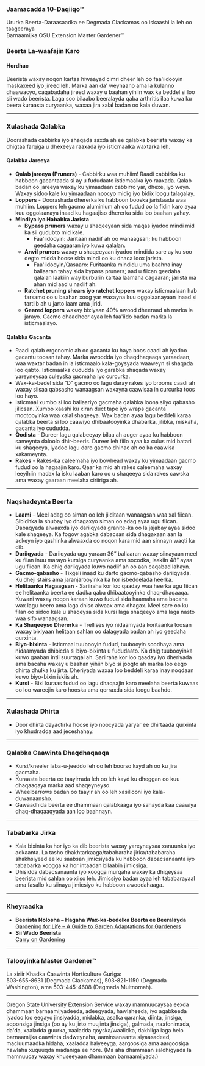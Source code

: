 ### Jaamacadda 10-Daqiiqo™  
Ururka Beerta-Daraasaadka ee Degmada Clackamas oo iskaashi la leh oo taageeraya  
Barnaamijka OSU Extension Master Gardener™  

### Beerta La-waafajin Karo  

#### Hordhac  
Beerista waxay noqon kartaa hiwaayad cimri dheer leh oo faa'iidooyin maskaxeed iyo jireed leh. Marka aan da' weynaano ama la kulanno dhaawacyo, caqabadaha jireed waxay u baahan yihiin wax ka beddel si loo sii wado beerista. Laga soo bilaabo beeralayda qaba arthritis ilaa kuwa ku beera kuraasta curyaanka, waxaa jira xalal badan oo kala duwan.  

---

### Xulashada Qalabka  

Doorashada cabbirka iyo shaqada saxda ah ee qalabka beerista waxay ka dhigtaa farqiga u dhexeeya raaxada iyo isticmaalka waxtarka leh.

#### Qalabka Jareeya  
- **Qalab jareeya (Pruners)** - Cabbirku waa muhiim! Raadi cabbirka ku habboon gacantaada si ay u fududaato isticmaalka iyo raaxada. Qalab badan oo jareeya waxay ku yimaadaan cabbirro yar, dhexe, iyo weyn. Waxay sidoo kale ku yimaadaan noocyo midig iyo bidix loogu talagalay.  
- **Loppers** - Doorashada dhererka ku habboon booska jaristaada waa muhiim. Loppers leh gacmo aluminium ah oo fudud oo la fidin karo ayaa kuu oggolaanaya inaad ku hagaajiso dhererka sida loo baahan yahay.  
- **Mindiya iyo Hababka Jarista**  
    - **Bypass pruners** waxay u shaqeeyaan sida maqas iyadoo mindi mid ka sii gudubto mid kale.  
      - Faa'iidooyin: Jaritaan nadiif ah oo wanaagsan; ku habboon geedaha cagaaran iyo kuwa qalalan.  
    - **Anvil pruners** waxay u shaqeeyaan iyadoo mindida sare ay ku soo degto midda hoose sida mindi oo ku dhaca loox jarista.  
      - Faa'iidooyin/Qasaaro: Furitaanka mindidu uma baahna inay ballaaran tahay sida bypass pruners; aad u fiican geedaha qalalan laakiin way burburin kartaa laamaha cagaaran; jarista ma ahan mid aad u nadiif ah.  
    - **Ratchet pruning shears iyo ratchet loppers** waxay isticmaalaan hab farsamo oo u baahan xoog yar waxayna kuu oggolaanayaan inaad si tartiib ah u jarto laam ama jirid.  
    - **Geared loppers** waxay bixiyaan 40% awood dheeraad ah marka la jarayo. Gacmo dhaadheer ayaa leh faa'iido badan marka la isticmaalayo.  

#### Qalabka Gacanta  
- Raadi qalab ergonomic ah oo gacanta ku haya boos caadi ah iyadoo gacantu toosan tahay. Marka awoodda iyo dhaqdhaqaaqa yaraadaan, waa waxtar badan in la isticmaalo kala-goysyada waaweyn si shaqada loo qabto. Isticmaalka cududda iyo garabka shaqada waxay yareyneysaa culeyska gacmaha iyo curcurka.  
- Wax-ka-bedel sida “D” gacmo oo lagu daray rakes iyo brooms caadi ah waxay siisaa qabsasho wanaagsan waxayna caawisaa in curcurka toos loo hayo.  
- Isticmaal xumbo si loo ballaariyo gacmaha qalabka loona siiyo qabasho jilicsan. Xumbo xaashi ku xiran duct tape iyo wraps gacanta mootooyinka waa xalal shaqeeya. Wax badan ayaa lagu beddeli karaa qalabka beerta si loo caawiyo dhibaatooyinka dhabarka, jilibka, miskaha, gacanta iyo cududda.  
- **Qodista** - Dureer lagu qalabeeyay bilaa ah auger ayaa ku habboon sameynta daloolo dhir-beeris. Dureer leh fiilo ayaa ka culus mid batari ku shaqeeya, iyadoo lagu daro gacmo dhinac ah oo ka caawisa xakameynta.  
- **Rakes** - Rakes-ka caleemaha iyo bowhead waxay ku yimaadaan gacmo fudud oo la hagaajin karo. Qaar ka mid ah rakes caleemaha waxay leeyihiin madax la isku laaban karo oo u shaqeeya sida rakes cawska ama waxay gaaraan meelaha ciriiriga ah.  

---

### Naqshadeynta Beerta  

- **Laami** - Meel adag oo siman oo leh jiiditaan wanaagsan waa xal fiican. Sibidhka la shubay iyo dhagaxyo siman oo adag ayaa ugu fiican. Dabaqyada alwaaxda iyo dariiqyada granite-ka oo la jajabay ayaa sidoo kale shaqeeya. Ka fogow agabka dabacsan sida dhagaxaan aan la adkeyn iyo qashinka alwaaxda oo noqon kara mid aan sinnayn waqti ka dib.  
- **Dariiqyada** - Dariiqyada ugu yaraan 36” ballaaran waxay siinayaan meel ku filan inuu marayo kursiga curyaanka ama socodka, laakiin 48” ayaa ugu fiican. Ka dhig dariiqyada kuwo nadiif ah oo aan caqabad lahayn.  
- **Gacmo-qabasho** - Tixgeli inaad ku darto gacmo-qabasho dariiqyada. Ku dheji stairs ama jaranjarooyinka ka hor isbeddelada heerka.  
- **Helitaanka Hagaagsan** - Sariiraha kor loo qaaday waa heerka ugu fiican ee helitaanka beerta ee dadka qaba dhibaatooyinka dhaq-dhaqaaqa. Kuwani waxay noqon karaan kuwo fudud sida haamaha ama bacaha wax lagu beero ama laga dhiso alwaax ama dhagax. Meel sare oo ku filan oo sidoo kale u shaqeysa sida kursi laga shaqeeyo ama laga nasto waa sifo wanaagsan.  
- **Ka Shaqeeyso Dhererka** - Trellises iyo nidaamyada koritaanka toosan waxay bixiyaan helitaan sahlan oo dalagyada badan ah iyo geedaha qurxinta.  
- **Biyo-bixinta** - Isticmaal tuubooyin fudud, tuubooyin soodhaya ama nidaamyada dhibicda si biyo-bixinta u fududaato. Ka dhig tuubooyinka kuwo gaaban intii suurtagal ah. Sariiraha kor loo qaaday iyo dheriyada ama bacaha waxay u baahan yihiin biyo si joogto ah marka loo eego dhirta dhulka ku jirta. Dheriyada waxaa loo beddeli karaa inay noqdaan kuwo biyo-bixin iskiis ah.  
- **Kursi** - Bixi kuraas fudud oo lagu dhaqaajin karo meelaha beerta kuwaas oo loo wareejin karo hooska ama qorraxda sida loogu baahdo.  

---

### Xulashada Dhirta  
- Door dhirta dayactirka hoose iyo noocyada yaryar ee dhirtaada qurxinta iyo khudradda aad jeceshahay.  

---

### Qalabka Caawinta Dhaqdhaqaaqa  
- Kursi/kneeler laba-u-jeeddo leh oo leh boorso kayd ah oo ku jira gacmaha.  
- Kuraasta beerta ee taayirrada leh oo leh kayd ku dheggan oo kuu dhaqaaqaya marka aad shaqeyneyso.  
- Wheelbarrows badan oo taayir ah oo leh xasillooni iyo kala-duwanaansho.  
- Gawaadhida beerta ee dhammaan qalabkaaga iyo sahayda kaa caawiya dhaq-dhaqaaqyada aan loo baahnayn.  

---

### Tababarka Jirka  
- Kala bixinta ka hor iyo ka dib beerista waxay yareyneysaa xanuunka iyo adkaanta. La tasho dhakhtarkaaga/tababaraha jirka/tababaraha shakhsiyeed ee ku saabsan jimicsiyada ku habboon dabacsanaanta iyo tababarka xoogga ka hor intaadan bilaabin jimicsiga.  
- Dhisidda dabacsanaanta iyo xoogga murqaha waxay ka dhigeysaa beerista mid sahlan oo xiiso leh. Jimicsiyo badan ayaa leh tababarayaal ama fasallo ku siinaya jimicsiyo ku habboon awoodahaaga.  

---

### Kheyraadka  
- **Beerista Nolosha – Hagaha Wax-ka-bedelka Beerta ee Beeralayda**  
  [Gardening for Life – A Guide to Garden Adaptations for Gardeners](https://s3.wp.wsu.edu/uploads/sites/2079/2015/12/GFL-booklet-complete.pdf)  
- **Sii Wado Beerista**  
  [Carry on Gardening](https://www.carryongardening.org.uk/top-tips-for-disabled-gardeners.aspx)  

---

### Talooyinka Master Gardener™  
La xiriir Khadka Caawinta Horticulture Guriga:  
503-655-8631 (Degmada Clackamas), 503-821-1150 (Degmada Washington), ama 503-445-4608 (Degmada Multnomah).  

---

Oregon State University Extension Service waxay mamnuucaysaa eexda dhammaan barnaamijyadeeda, adeegyada, hawlaheeda, iyo agabkeeda iyadoo loo eegayo jinsiyadda, midabka, asalka qaranka, diinta, jinsiga, aqoonsiga jinsiga (oo ay ku jirto muujinta jinsiga), galmada, naafonimada, da'da, xaaladda guurka, xaaladda qoyska/waalidka, dakhliga laga helo barnaamijka caawinta dadweynaha, aaminsanaanta siyaasadeed, macluumaadka hidaha, xaaladda halyeeyga, aargoosiga ama aargoosiga hawlaha xuquuqda madaniga ee hore. (Ma aha dhammaan saldhigyada la mamnuucay waxay khuseeyaan dhammaan barnaamijyada.)